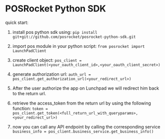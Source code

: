 # POSRocket Python SDK



quick start:

1. install pos python sdk using:
    `pip install git+git://github.com/posrocket/posrocket-python-sdk.git`
    
2. import pos module in your python script:
    `from posrocket import LaunchPadClient`
    
3. create client object:
    `pos_client = LaunchPadClient(<your_oauth_client_id>,<your_oauth_client_secret>)`
    
4. generate authorization url:
    `auth_url = pos_client.get_authorization_url(<your_redirect_url>)`
    
5. After the user authorize the app on Lunchpad we will redirect him back to the return url.

6. retrieve the access_token from the return url by using the following function:
    `token = pos_client.get_token(<full_return_url_with_queryparams>,<your_redirect_url>)`
    
7. now you can call any API endpoint by calling the corresponding service
    `business_info = pos_client.business_service.get_business_info()`
        